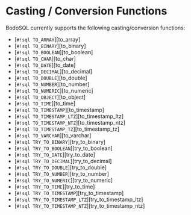 # Casting / Conversion Functions

BodoSQL currently supports the following casting/conversion functions:

- \[`#!sql TO_ARRAY`\][to_array]
- \[`#!sql TO_BINARY`\][to_binary]
- \[`#!sql TO_BOOLEAN`\][to_boolean]
- \[`#!sql TO_CHAR`\][to_char]
- \[`#!sql TO_DATE`\][to_date]
- \[`#!sql TO_DECIMAL`\][to_decimal]
- \[`#!sql TO_DOUBLE`\][to_double]
- \[`#!sql TO_NUMBER`\][to_number]
- \[`#!sql TO_NUMERIC`\][to_numeric]
- \[`#!sql TO_OBJECT`\][to_object]
- \[`#!sql TO_TIME`\][to_time]
- \[`#!sql TO_TIMESTAMP`\][to_timestamp]
- \[`#!sql TO_TIMESTAMP_LTZ`\][to_timestamp_ltz]
- \[`#!sql TO_TIMESTAMP_NTZ`\][to_timestamp_ntz]
- \[`#!sql TO_TIMESTAMP_TZ`\][to_timestamp_tz]
- \[`#!sql TO_VARCHAR`\][to_varchar]
- \[`#!sql TRY_TO_BINARY`\][try_to_binary]
- \[`#!sql TRY_TO_BOOLEAN`\][try_to_boolean]
- \[`#!sql TRY_TO_DATE`\][try_to_date]
- \[`#!sql TRY_TO_DECIMAL`\][try_to_decimal]
- \[`#!sql TRY_TO_DOUBLE`\][try_to_double]
- \[`#!sql TRY_TO_NUMBER`\][try_to_number]
- \[`#!sql TRY_TO_NUMERIC`\][try_to_numeric]
- \[`#!sql TRY_TO_TIME`\][try_to_time]
- \[`#!sql TRY_TO_TIMESTAMP`\][try_to_timestamp]
- \[`#!sql TRY_TO_TIMESTAMP_LTZ`\][try_to_timestamp_ltz]
- \[`#!sql TRY_TO_TIMESTAMP_NTZ`\][try_to_timestamp_ntz]
